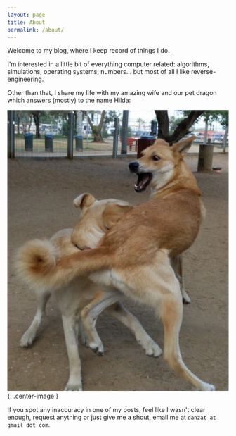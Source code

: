 ```yaml
---
layout: page
title: About
permalink: /about/
---
```


Welcome to my blog, where I keep record of things I do.

I'm interested in a little bit of everything computer related: algorithms, simulations, operating systems, numbers... but most of all I like reverse-engineering.

Other than that, I share my life with my amazing wife and our pet dragon which answers (mostly) to the name Hilda:

![Dragon](/assets/about/dragon.jpg){: .center-image }

If you spot any inaccuracy in one of my posts, feel like I wasn't clear enough, request anything or just give me a shout, email me at `danzat at gmail dot com`.

